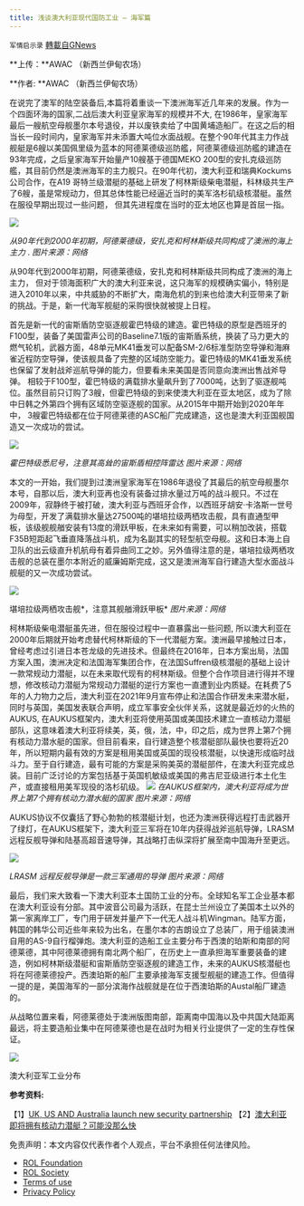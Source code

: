 ```yaml
---
title: 浅谈澳大利亚现代国防工业 – 海军篇
---
```

`军情启示录` [轉載自GNews](https://gnews.org/zh-hans/1965921/)

**上传：**AWAC （新西兰伊甸农场）

**作者: **AWAC （新西兰伊甸农场）

在说完了澳军的陆空装备后,本篇将着重谈一下澳洲海军近几年来的发展。作为一个四面环海的国家,二战后澳大利亚皇家海军的规模并不大, 在1986年，皇家海军最后一艘航空母舰墨尔本号退役，并以废铁卖给了中国黄埔造船厂。在这之后的相当长一段时间内，皇家海军并未添置大吨位水面战舰。在整个90年代其主力作战舰艇是6艘以美国佩里级为蓝本的阿德莱德级巡防艦，阿德莱德级巡防艦的建造在93年完成，之后皇家海军开始量产10艘基于德国MEKO 200型的安扎克级巡防艦，其目前仍然是澳洲海军的主力舰只。在90年代初，澳大利亚和瑞典Kockums公司合作，在A19 哥特兰级潜艇的基础上研发了柯林斯级柴电潜艇，科林级共生产了6艘，虽是常规动力，但其总体性能已经逼近当时的美军洛杉矶级核潜艇。虽然在服役早期出现过一些问题， 但其先进程度在当时的亚太地区也算是首屈一指。

![](https://assets.gnews.org/wp-content/uploads/2022/02/Picture7.png)

*从90年代到2000年初期，阿德莱德级，安扎克和柯林斯级共同构成了澳洲的海上主力* . 
*图片来源：网络*

从90年代到2000年初期，阿德莱德级，安扎克和柯林斯级共同构成了澳洲的海上主力， 但对于领海面积广大的澳大利亚来说，这只海军的规模确实偏小，特别是进入2010年以来，中共威胁的不断扩大，南海危机的到来也给澳大利亚带来了新的挑战。于是，新一代海军舰艇的采购很快就被提上日程。

首先是新一代的宙斯盾防空驱逐舰霍巴特级的建造。霍巴特级的原型是西班牙的F100型，装备了美国雷声公司的Baseline7.1版的宙斯盾系统，换装了马力更大的燃气轮机，武器方面，48单元MK41垂发可以配备SM-2/6标准型防空导弹和海麻雀近程防空导弹，使该舰具备了完整的区域防空能力。霍巴特级的MK41垂发系统也保留了发射战斧巡航导弹的能力，但要看未来美国是否同意向澳洲出售战斧导弹。 相较于F100型，霍巴特级的满载排水量飙升到了7000吨，达到了驱逐舰吨位。虽然目前只订购了3艘，但霍巴特级的到来使澳大利亚在亚太地区，成为了除中日韩之外第四个拥有区域防空驱逐舰的国家。从2015年中期开始到2020年年中， 3艘霍巴特级都在位于阿德莱德的ASC船厂完成建造，这也是澳大利亚国舰国造又一次成功的尝试。

![](https://assets.gnews.org/wp-content/uploads/2022/02/Picture8.png)

*霍巴特级悉尼号，注意其高耸的宙斯盾相控阵雷达*
*图片来源：网络*

本文的一开始，我们提到过澳洲皇家海军在1986年退役了其最后的航空母舰墨尔本号，自那以后，澳大利亚再也没有装备过排水量过万吨的战斗舰只。不过在2009年，寂静终于被打破，澳大利亚与西班牙合作，以西班牙胡安·卡洛斯一世号为母型，开发了满载排水量达27500吨的堪培拉级两栖攻击舰，具有直通型甲板，该级舰舰艏安装有13度的滑跃甲板，在未来如有需要，可以稍加改装，搭载F35B短距起飞垂直降落战斗机，成为名副其实的轻型航空母舰。这和日本海上自卫队的出云级直升机航母有着异曲同工之妙。另外值得注意的是，堪培拉级两栖攻击舰的总装在墨尔本附近的威廉姆斯完成，这又是澳洲海军自行建造大型水面战斗舰艇的又一次成功尝试。

![](https://assets.gnews.org/wp-content/uploads/2022/02/Picture9.jpg)

堪培拉级两栖攻击舰*，注意其舰艏滑跃甲板* 
*图片来源：网络*

柯林斯级柴电潜艇虽先进，但在服役过程中一直暴露出一些问题, 所以澳大利亚在2000年后期就开始考虑替代柯林斯级的下一代潜艇方案。澳洲最早接触过日本，曾经考虑过引进日本苍龙级的先进技术。但最终在2016年，日本方案出局，法国方案入围，澳洲决定和法国海军集团合作，在法国Suffren级核潜艇的基础上设计一款常规动力潜艇，以在未来取代现有的柯林斯级。但整个合作项目进行得并不理想，修改核动力潜艇为常规动力潜艇的逆行方案也一直遭到业内质疑。在耗费了5年的人力物力之后，澳大利亚在2021年9月宣布停止和法国合作研发未来潜水艇，同时与英国，美国发表联合声明，成立军事安全伙伴关系，这就是最近炒的火热的AUKUS, 在AUKUS框架内，澳大利亚将使用英国或美国技术建立一直核动力潜艇部队，这意味着澳大利亚将续美，英，俄，法，中，印之后，成为世界上第7个拥有核动力潜水艇的国家。但目前看来，自行建造整个核潜艇部队最快也要将近20年，所以短期内最有效的方案是租用美国或英国的现役核潜艇，以快速形成临时战斗力。至于自行建造，最有可能的方案是采购美英的潜艇部件，在澳大利亚完成总装。目前广泛讨论的方案包括基于英国机敏级或美国的弗吉尼亚级进行本土化生产，或直接租用美军现役的洛杉矶级。
![](https://assets.gnews.org/wp-content/uploads/2022/02/Picture10.png)
*在AUKUS框架内，澳大利亚将成为世界上第7个拥有核动力潜水艇的国家*
*图片来源：网络*

AUKUS协议不仅囊括了野心勃勃的核潜艇计划，也还为澳洲获得远程打击武器开了绿灯，在AUKUS框架下，澳大利亚三军将在10年内获得战斧巡航导弹，LRASM远程反舰导弹和陆基高超音速导弹，其战略打击纵深将扩展至南中国海升至更远。

![](https://assets.gnews.org/wp-content/uploads/2022/02/Picture12.png)

*LRASM 远程反舰导弹是一款三军通用的导弹*
*图片来源：网络*

最后，我们来大致看一下澳大利亚本土国防工业的分布。全球知名军工企业基本都在澳大利亚设有分部。其中波音公司最为活跃，在昆士兰州设立了美国本土以外的第一家离岸工厂，专门用于研发并量产下一代无人战斗机Wingman。陆军方面，韩国的韩华公司近些年来较为出名，在墨尔本的吉朗设立了总装厂，用于组装澳洲自用的AS-9自行榴弹炮。澳大利亚的造船工业主要分布于西澳的珀斯和南部的阿德莱德，其中阿德莱德拥有南北两个船厂，在历史上一直承担海军重要装备的建造，例如柯林斯级潜艇和宙斯盾防空驱逐舰的建造工作，未来的AUKUS核潜艇也将在阿德莱德投产。西澳珀斯的船厂主要承接海军支援型舰艇的建造工作。但值得一提的是，美国海军的一部分滨海作战舰就是在位于西澳珀斯的Austal船厂建造的。

从战略位置来看，阿德莱德处于澳洲版图南部，距离南中国海以及中共国大陆距离最远，将主要造船业集中在阿德莱德也是在战时为相关行业提供了一定的生存性保证。

![](https://assets.gnews.org/wp-content/uploads/2022/02/Picture13-1.png)

澳大利亚军工业分布

**参考资料:**

【1】[UK, US AND Australia launch new security partnership](https://www.gov.uk/government/news/uk-us-and-australia-launch-new-security-partnership)
【2】[澳大利亚即将拥有核动力潜艇？可能没那么快](https://cn.nytimes.com/asia-pacific/20211105/nuclear-powered-submarines/)



 

免责声明：本文内容仅代表作者个人观点，平台不承担任何法律风险。

- [ROL Foundation](https://rolfoundation.org/)
- [ROL Society](https://rolsociety.org/)
- [Terms of use](https://gnews.org/terms-of-use-3/)
- [Privacy Policy](https://gnews.org/privacy-policy/)

